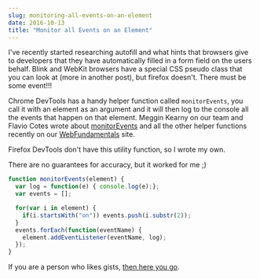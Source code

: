 ```yaml
---
slug: monitoring-all-events-on-an-element
date: 2016-10-13
title: "Monitor all Events on an Element"
---
```


I've recently started researching autofill and what hints that browsers give
to developers that they have automatically filled in a form field on the
users behalf.  Blink and WebKit browsers have a special CSS pseudo class that
you can look at (more in another post), but firefox doesn't.  There must be
some event!!!

Chrome DevTools has a handy helper function called `monitorEvents`, you call
it with an element as an argument and it will then log to the console all
the events that happen on that element.  Meggin Kearny on our team and
Flavio Cotes wrote about
[monitorEvents](https://developers.google.com/web/tools/chrome-devtools/console/events)
and all the other helper functions recently on our [WebFundamentals](https://developers.google.com/web)
 site.

Firefox DevTools don't have this utility function, so I wrote my own.

There are no guarantees for accuracy, but it worked for me ;)

```javascript
function monitorEvents(element) {
  var log = function(e) { console.log(e);};
  var events = [];

  for(var i in element) {
    if(i.startsWith("on")) events.push(i.substr(2));
  }
  events.forEach(function(eventName) {
    element.addEventListener(eventName, log);
  });
}
```

If you are a person who likes gists, [then here you go](https://gist.github.com/PaulKinlan/45de2fb55c1390d871b3a67f72ae730c).